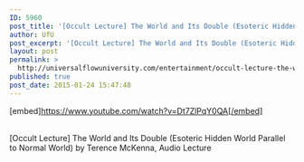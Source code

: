 ```yaml
---
ID: 5960
post_title: '[Occult Lecture] The World and Its Double (Esoteric Hidden World Parallel to Normal World)'
author: UfU
post_excerpt: '[Occult Lecture] The World and Its Double (Esoteric Hidden World Parallel to Normal World) by Terence McKenna, Audio Lecture'
layout: post
permalink: >
  http://universalflowuniversity.com/entertainment/occult-lecture-the-world-and-its-double-esoteric-hidden-world-parallel-to-normal-world/
published: true
post_date: 2015-01-24 15:47:48
---
```

[embed]https://www.youtube.com/watch?v=Dt7ZlPqY0QA[/embed]</br></br>
<p>[Occult Lecture] The World and Its Double (Esoteric Hidden World Parallel to Normal World) by Terence McKenna, Audio Lecture</p>